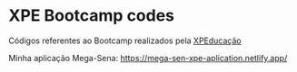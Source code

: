# XPE Bootcamp codes
<p>
Códigos referentes ao Bootcamp realizados pela <a href="https://www.xpeducacao.com.br/">XPEducação</a> 

Minha aplicação Mega-Sena: https://mega-sen-xpe-aplication.netlify.app/
</p>
